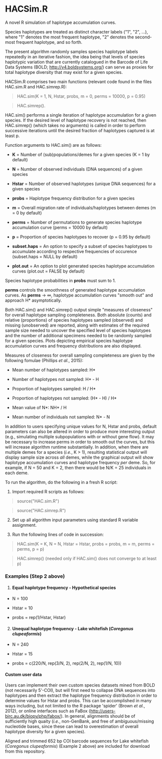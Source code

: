 # HACSim.R

A novel R simulation of haplotype accumulation curves. 

Species haplotypes are treated as distinct character labels ("1", "2", ...), where "1" denotes the most frequent haplotype, "2" denotes the second-most frequent haplotype, and so forth.

The present algorithm randomly samples species haplotype labels repeatedly in an iterative fashion, the idea being that levels of species haplotypic variation that are currently catalogued in the Barcode of Life Data Systems (BOLD; http://v4.boldsystems.org/) can serve as proxies for total haplotype diversity that may exist for a given species.

HACSim.R comprises two main functions (relevant code found in the files HAC.sim.R and HAC.simrep.R): 

> HAC.sim(K = 1, N, Hstar, probs, m = 0, perms = 10000, p = 0.95)

> HAC.simrep().


HAC.sim() performs a single iteration of haplotype accumulation for a given species. If the desired level of haplotype recovery is not reached, then HAC.simrep() (which takes no arguments) is called in order to perform successive iterations until the desired fraction of haplotypes captured is at least p.

Function arguments to HAC.sim() are as follows:

* **K** = Number of (sub)populations/demes for a given species (K = 1 by default)

* **N** = Number of observed individuals (DNA sequences) of a given species 

* **Hstar** = Number of observed haplotypes (unique DNA sequences) for a given species

* **probs** = Haplotype frequency distribution for a given species

* **m** = Overall migration rate of individuals/haplotypes between demes (m = 0 by default)

* **perms** = Number of permutations to generate species haplotype accumulation curve (perms = 10000 by default)

* **p** = Proportion of species haplotypes to recover (p = 0.95 by default)

* **subset.haps** = An option to specify a subset of species haplotypes to accumulate according to respective frequencies of occurence (subset.haps = NULL by default)

* **plot.out** = An option to plot generated species haplotype accumulation curves (plot.out = FALSE by default)

Species haplotype probabilities in **probs** must sum to 1.

**perms** controls the smoothness of generated haplotype accumulation curves. As **perms** &rarr; &infin;, haplotype accumulation curves "smooth out" and approach H* asymptotically.

Both HAC.sim() and HAC.simrep() output simple "measures of closeness" for overall haplotype sampling completeness. Both absolute (counts) and relative (proportions) of species haplotypes sampled (observed) and missing (unobserved) are reported, along with estimates of the required sample size needed to uncover the specified level of species haplotypes and the number of additional specimens needed to be randomly sampled for a given species. Plots depicting empirical species haplotype accumulation curves and frequency distributions are also displayed. 

Measures of closeness for overall sampling completeness are given by the following fomulae (Phillips *et al.*, 2015):

* Mean number of haplotypes sampled: H*

* Number of haplotypes not sampled: H* - H

* Proportion of haplotypes sampled: H / H*

* Proportion of haplotypes not sampled: (H* - H) / H*

* Mean value of N*: NH* / H

* Mean number of individuals not sampled: N* - N

In addition to users specifying unique values for N, Hstar and probs, default parameters can also be altered in order to produce more interesting output (e.g., simulating multiple subpopulations with or without gene flow). It may be necessary to increase perms in order to smooth out the curves, but this will increase algorithm runtime substantially. In addition, when there are multiple demes for a species (*i.e.*, K > 1), resulting statistical output will display sample size across *all* demes, while the graphical output will show haplotype accumulation curves and haplotype frequency *per* deme. So, for example, if N = 50 and K = 2, then there would be N/K = 25 individuals in each deme.

To run the algorithm, do the following in a fresh R script:

1. Import required R scripts as follows:

> source("HAC.sim.R")

> source("HAC.simrep.R")

2. Set up all algorithm input parameters using standard R variable assignment. 

3. Run the following lines of code in succession:

> HAC.sim(K = K, N = N, Hstar = Hstar, probs = probs, m = m, perms = perms, p = p)

> HAC.simrep() (needed only if HAC.sim() does not converge to at least p)


### Examples (Step 2 above) ###

1. #### Equal haplotype frequency - Hypothetical species ####

* N = 100

* Hstar = 10

* probs = rep(1/Hstar, Hstar)

2. #### Unequal haplotype frequency - Lake whitefish (*Coregonus clupeaformis*) ####

* N = 240
 
* Hstar = 15
 
* probs = c(220/N, rep(3/N, 2), rep(2/N, 2), rep(1/N, 10))

#### Custom user data ####

Users can implement their own custom species datasets mined from BOLD (not necessarily 5'-COI), but will first need to collapse DNA sequences into haplotypes and then extract the haplotype frequency distribution in order to determine values for Hstar and probs. This can be accomplished in many ways including, but not limited to the R package 'spider' (Brown *et al.*, 2012), or online interfaces such as FaBox (http://users-birc.au.dk/biopv/php/fabox/). In general, alignments should be of sufficiently high quaity (*i.e.*, non-GenBank, and free of ambiguous/missing nucleotide bases, since these can lead to overestimation of overall haplotype diversity for a given species).  

Aligned and trimmed 652 bp COI barcode sequences for Lake whitefish (*Coregonus clupeaformis*) (Example 2 above) are included for download from this repository. 
